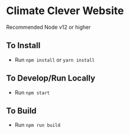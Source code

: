 # Climate Clever Website

Recommended Node v12 or higher

## To Install
- Run `npm install` or `yarn install`

## To Develop/Run Locally
- Run `npm start`

## To Build
- Run `npm run build`